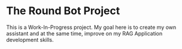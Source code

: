 # The Round Bot Project

This is a Work-In-Progress project. My goal here is to create my own assistant and at the same time, improve on my RAG Application development skills.
